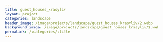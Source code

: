 ```yaml
---
title: guest_houses_krasyliv
layout: project
categories: landscape
header_image: /image/projects/landscape/guest_houses_krasyliv/2.webp
background_image: /image/projects/landscape/guest_houses_krasyliv/2.webp
permalink: /:categories/:title
---
```

